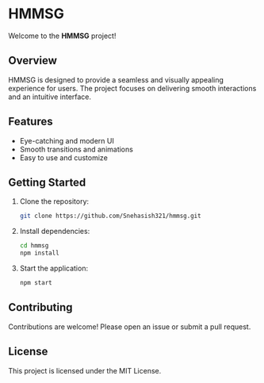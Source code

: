 # HMMSG

Welcome to the **HMMSG** project!

## Overview

HMMSG is designed to provide a seamless and visually appealing experience for users. The project focuses on delivering smooth interactions and an intuitive interface.

## Features

- Eye-catching and modern UI
- Smooth transitions and animations
- Easy to use and customize

## Getting Started

1. Clone the repository:
    ```bash
    git clone https://github.com/Snehasish321/hmmsg.git
    ```
2. Install dependencies:
    ```bash
    cd hmmsg
    npm install
    ```
3. Start the application:
    ```bash
    npm start
    ```

## Contributing

Contributions are welcome! Please open an issue or submit a pull request.

## License

This project is licensed under the MIT License.